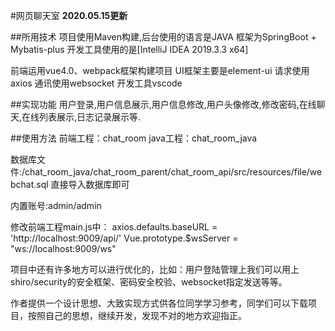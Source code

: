 #网页聊天室
**2020.05.15更新**

##所用技术
项目使用Maven构建,后台使用的语言是JAVA
框架为SpringBoot + Mybatis-plus
开发工具使用的是[IntelliJ IDEA 2019.3.3 x64]

前端运用vue4.0、webpack框架构建项目
UI框架主要是element-ui
请求使用axios
通讯使用websocket
开发工具vscode

##实现功能
用户登录,用户信息展示,用户信息修改,用户头像修改,修改密码,在线聊天,在线列表展示,日志记录展示等.

##使用方法
前端工程：chat_room
java工程：chat_room_java

数据库文件:/chat_room_java/chat_room_parent/chat_room_api/src/resources/file/webchat.sql
直接导入数据库即可

内置账号:admin/admin

修改前端工程main.js中：
axios.defaults.baseURL = 'http://localhost:9009/api/'
Vue.prototype.$wsServer = "ws://localhost:9009/ws"

项目中还有许多地方可以进行优化的，比如：用户登陆管理上我们可以用上shiro/security的安全框架、密码安全校验、websocket指定发送等等。

作者提供一个设计思想、大致实现方式供各位同学学习参考，同学们可以下载项目，按照自己的思想，继续开发，发现不对的地方欢迎指正。
